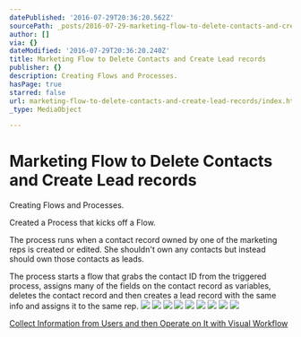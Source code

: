 ```yaml
---
datePublished: '2016-07-29T20:36:20.562Z'
sourcePath: _posts/2016-07-29-marketing-flow-to-delete-contacts-and-create-lead-records.md
author: []
via: {}
dateModified: '2016-07-29T20:36:20.240Z'
title: Marketing Flow to Delete Contacts and Create Lead records
publisher: {}
description: Creating Flows and Processes.
hasPage: true
starred: false
url: marketing-flow-to-delete-contacts-and-create-lead-records/index.html
_type: MediaObject

---
```

# Marketing Flow to Delete Contacts and Create Lead records

Creating Flows and Processes.

Created a Process that kicks off a Flow.

The process runs when a contact record owned by one of the marketing reps is created or edited. She shouldn't own any contacts but instead should own those contacts as leads.

The process starts a flow that grabs the contact ID from the triggered process, assigns many of the fields on the contact record as variables, deletes the contact record and then creates a lead record with the same info and assigns it to the same rep.
![](https://the-grid-user-content.s3-us-west-2.amazonaws.com/45bb15fa-3e12-409f-b6da-31300a63a4e3.png)
![](https://the-grid-user-content.s3-us-west-2.amazonaws.com/e8ea12c5-4fad-4c36-bf76-fc6c7d5483fc.png)
![](https://the-grid-user-content.s3-us-west-2.amazonaws.com/c17efba8-cb12-4db3-94ec-dad8a14034af.png)
![](https://the-grid-user-content.s3-us-west-2.amazonaws.com/85a09e06-f513-4499-8e27-c051eb3cbd61.png)
![](https://the-grid-user-content.s3-us-west-2.amazonaws.com/f9f94e35-0709-41dd-bc24-766cc194f903.png)
![](https://the-grid-user-content.s3-us-west-2.amazonaws.com/8138a493-7c85-464b-8c2d-72fdda681287.png)
![](https://the-grid-user-content.s3-us-west-2.amazonaws.com/ebfd8ae7-b8ea-4cd4-9bdb-d1d8ccf81bb5.png)
![](https://the-grid-user-content.s3-us-west-2.amazonaws.com/fbb26250-2b65-4429-8081-fcf578e67b51.png)
![](https://the-grid-user-content.s3-us-west-2.amazonaws.com/1f87fc45-4d69-4b43-af83-714c94ccef54.png)

[Collect Information from Users and then Operate on It with Visual Workflow][0]

[0]: https://developer.salesforce.com/trailhead/business_process_automation/flow